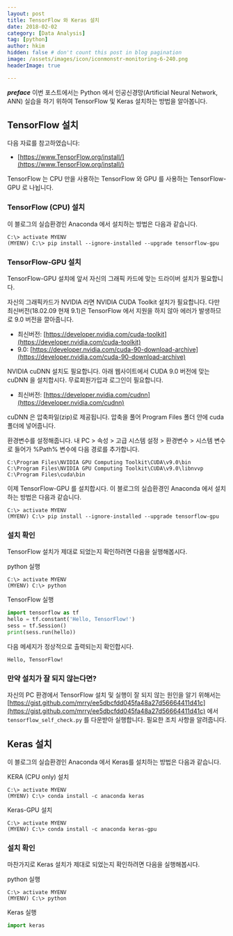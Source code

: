 ```yaml
---
layout: post  
title: TensorFlow 와 Keras 설치  
date: 2018-02-02  
category: [Data Analysis]  
tag: [python]  
author: hkim  
hidden: false # don't count this post in blog pagination  
image: /assets/images/icon/iconmonstr-monitoring-6-240.png  
headerImage: true  

---
```


***preface*** 이번 포스트에서는 Python 에서 인공신경망(Artificial Neural Network, ANN) 실습을 하기 위하여 TensorFlow 및 Keras 설치하는 방법을 알아봅니다.


## TensorFlow 설치

다음 자료를 참고하였습니다:
- [https://www.TensorFlow.org/install/](https://www.TensorFlow.org/install/)

TensorFlow 는 CPU 만을 사용하는 TensorFlow 와 GPU 를 사용하는 TensorFlow-GPU 로 나뉩니다.



### TensorFlow (CPU) 설치

이 블로그의 실습환경인 Anaconda 에서 설치하는 방법은 다음과 같습니다.

```
C:\> activate MYENV
(MYENV) C:\> pip install --ignore-installed --upgrade tensorflow-gpu
```

### TensorFlow-GPU 설치

TensorFlow-GPU 설치에 앞서 자신의 그래픽 카드에 맞는 드라이버 설치가 필요합니다.

자신의 그래픽카드가 NVIDIA 라면 NVIDIA CUDA Toolkit 설치가 필요합니다. 다만 최신버전(18.02.09 현재 9.1)은 TensorFlow 에서 지원을 하지 않아 에러가 발생하므로 9.0 버전을 깔아줍니다.

- 최신버전: [https://developer.nvidia.com/cuda-toolkit](https://developer.nvidia.com/cuda-toolkit)
- 9.0: [https://developer.nvidia.com/cuda-90-download-archive](https://developer.nvidia.com/cuda-90-download-archive)

NVIDIA cuDNN 설치도 필요합니다. 아래 웹사이트에서 CUDA 9.0 버전에 맞는 cuDNN 을 설치합시다. 무료회원가입과 로그인이 필요합니다.

- 최신버전: [https://developer.nvidia.com/cudnn](https://developer.nvidia.com/cudnn)

cuDNN 은 압축파일(zip)로 제공됩니다. 압축을 풀어 Program Files 폴더 안에 cuda 폴더에 넣어줍니다.

환경변수를 설정해줍니다. 내 PC > 속성 > 고급 시스템 설정 > 환경변수 > 시스템 변수 로 들어가 %Path% 변수에 다음 경로를 추가합니다.

```
C:\Program Files\NVIDIA GPU Computing Toolkit\CUDA\v9.0\bin
C:\Program Files\NVIDIA GPU Computing Toolkit\CUDA\v9.0\libnvvp
C:\Program Files\cuda\bin
```


이제 TensorFlow-GPU 를 설치합시다. 이 블로그의 실습환경인 Anaconda 에서 설치하는 방법은 다음과 같습니다.

```
C:\> activate MYENV
(MYENV) C:\> pip install --ignore-installed --upgrade tensorflow-gpu
```

### 설치 확인

TensorFlow 설치가 제대로 되었는지 확인하려면 다음을 실행해봅시다.


python 실행
```
C:\> activate MYENV
(MYENV) C:\> python
```

TensorFlow 실행
```python
import tensorflow as tf
hello = tf.constant('Hello, TensorFlow!')
sess = tf.Session()
print(sess.run(hello))
```

다음 메세지가 정상적으로 출력되는지 확인합시다.
```
Hello, TensorFlow!
```





### 만약 설치가 잘 되지 않는다면?

자신의 PC 환경에서 TensorFlow 설치 및 실행이 잘 되지 않는 원인을 알기 위해서는  [https://gist.github.com/mrry/ee5dbcfdd045fa48a27d56664411d41c](https://gist.github.com/mrry/ee5dbcfdd045fa48a27d56664411d41c) 에서 `tensorflow_self_check.py` 를 다운받아 실행합니다. 필요한 조치 사항을 알려줍니다.


## Keras 설치

이 블로그의 실습환경인 Anaconda 에서 Keras를 설치하는 방법은 다음과 같습니다.

KERA (CPU only) 설치

```
C:\> activate MYENV
(MYENV) C:\> conda install -c anaconda keras
```

Keras-GPU 설치

```
C:\> activate MYENV
(MYENV) C:\> conda install -c anaconda keras-gpu
```


### 설치 확인

마찬가지로 Keras 설치가 제대로 되었는지 확인하려면 다음을 실행해봅시다.

python 실행
```
C:\> activate MYENV
(MYENV) C:\> python
```

Keras 실행
```python
import keras
```
